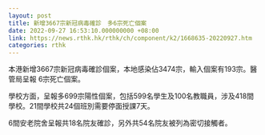 ```yaml
---
layout: post
title: 新增3667宗新冠病毒確診　多6宗死亡個案
date: 2022-09-27 16:53:10.000000000 +08:00
link: https://news.rthk.hk/rthk/ch/component/k2/1668635-20220927.htm
categories: rthk
---
```


本港新增3667宗新冠病毒確診個案，本地感染佔3474宗，輸入個案有193宗。醫管局呈報 6宗死亡個案。

學校方面，呈報多699宗陽性個案，包括599名學生及100名教職員，涉及418間學校。21間學校共24個班別需要停面授課7天。

6間安老院舍呈報共18名院友確診，另外共54名院友被列為密切接觸者。
